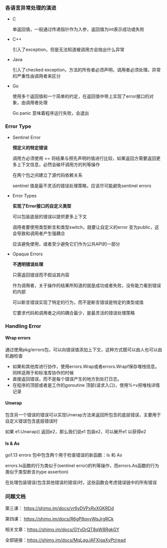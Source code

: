 ### 各语言异常处理的演进

- C	

  单返回值，一般通过传递指针作为入参，返回值为int表示成功或失败

- C++

  引入了exception，但是无法知道被调用方会抛出什么异常

- Java

  引入了checked exception，方法的所有者必须声明，调用者必须处理。异常的严重性由调用者来区分

- Go

  使用多个返回值和一个简单的约定，在返回值中带上实现了error接口的对象，由调用者处理

  Go panic 意味着程序运行失败，会退出

### Error Type

- Sentinel Error

  **预定义的特定错误**

  调用方必须使用 == 将结果与预先声明的值进行比较，如果返回方需要返回更多上下文信息，必然会破坏调用方的判等操作

  在两个包之间建立了源代码依赖关系

  sentinel 值是最不灵活的错误处理策略，应该尽可能避免sentinel errors

- Error Types

  **实现了Error接口的自定义类型**

  可以包装底层的错误以提供更多上下文

  调用者要使用类型断言和类型switch，就要让自定义的error 变为public，这会导致和调用者产生强耦合

  应该避免使用，或者至少避免它们作为公共API的一部分

- Opaque Errors

  **不透明错误处理**

  只需返回错误而不假设其内容

  作为调用者，关于操作的结果所知道的就是成功或者失败，没有能力看到错误的内部

  可以断言错误实现了特定的行为，而不是断言错误是特定的类型或值

  它要求代码和调用者之间的耦合最少，是最灵活的错误处理策略

### Handling Error

#### Wrap errors

通过使用pkg/errors包，可以向错误值添加上下文，这种方式既可以由人也可以由机器检查

- 如果和其他库进行协作，使用errors.Wrap或者errors.Wrapf保存堆栈信息。同样适用于和标准库协作的时候
- 直接返回错误，而不是每个错误产生的地方到处打日志。 
- 在程序的顶部或者是工作的goroutine 顶部(请求入口)，使用%+v把堆栈详情记录

#### Unwrap

包含另一个错误的错误可以实现Unwrap方法来返回所包含的底层错误，主要用于自定义错误包含底层错误时

如果 e1.Unwrap() 返回e2，那么我们说e1 包装e2，可以展开e1 以获得e2

#### Is & As

go1.13 errors 包中包含两个用于检查错误的新函数：Is 和 As

errors.Is函数的行为类似于(sentinel error)的判等操作，而errors.As函数的行为类似于类型断言(type assertion)

在处理包装错误(包含其他错误的错误)时，这些函数会考虑错误链中的所有错误





### 问题文档

第三课：	https://shimo.im/docs/vr6yDVPxRxXGKRDd

第四课：	https://shimo.im/docs/R6gP8qyvWqJrgRCk

相关文章：https://shimo.im/docs/GYvDrQT8qW8RgkGY

全部链接：https://shimo.im/docs/MqLqgJAFXigaXvPt/read